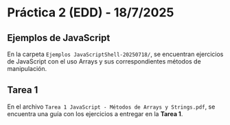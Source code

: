 # Práctica 2 (EDD) - 18/7/2025

## Ejemplos de JavaScript

En la carpeta `Ejemplos JavaScriptShell-20250718/`, se encuentran ejercicios de JavaScript con el uso Arrays y sus correspondientes métodos
de manipulación.

## Tarea 1

En el archivo `Tarea 1 JavaScript - Métodos de Arrays y Strings.pdf`, se encuentra una guía con los ejercicios a entregar en la **Tarea 1**.
